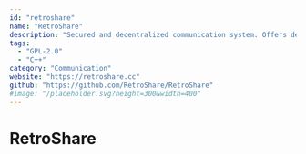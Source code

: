 ```yaml
---
id: "retroshare"
name: "RetroShare"
description: "Secured and decentralized communication system. Offers decentralized chat, forums, messaging, file transfer."
tags:
  - "GPL-2.0"
  - "C++"
category: "Communication"
website: "https://retroshare.cc"
github: "https://github.com/RetroShare/RetroShare"
#image: "/placeholder.svg?height=300&width=400"
---
```


# RetroShare
